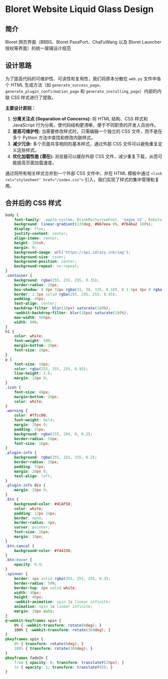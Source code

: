 # Bloret Website Liquid Glass Design


## 简介

Bloret 网页界面（BBBS、Bloret PassPort、ChaFuWang 以及 Bloret Launcher 授权等界面）的统一玻璃设计规范

## 设计思路

为了提高代码的可维护性、可读性和复用性，我们将原本分散在 `web.py` 文件中各个 HTML 生成方法（如 `generate_success_page`、`generate_plugin_confirmation_page` 和 `generate_installing_page`）内部的内联 CSS 样式进行了提取。

**主要设计原则：**

1.  **分离关注点 (Separation of Concerns):** 将 HTML 结构、CSS 样式和 JavaScript 行为分离，使代码结构更清晰，便于不同职责的开发人员协作。
2.  **提高可维护性:** 当需要修改样式时，只需编辑一个独立的 CSS 文件，而不是在多个 Python 方法中查找和修改内联样式。
3.  **减少冗余:** 多个页面共享相同的基本样式，通过外部 CSS 文件可以避免重复定义这些样式。
4.  **优化加载性能 (潜在):** 浏览器可以缓存外部 CSS 文件，减少重复下载，从而可能提高页面加载速度。

通过将所有相关样式合并到一个外部 CSS 文件中，并在 HTML 模板中通过 `<link rel="stylesheet" href="/index.css">` 引入，我们实现了样式的集中管理和复用。

## 合并后的 CSS 样式

```css
body {
    font-family: -apple-system, BlinkMacSystemFont, 'Segoe UI', Roboto, Oxygen, Ubuntu, Cantarell, 'Open Sans', 'Helvetica Neue', sans-serif;
    background: linear-gradient(135deg, #667eea 0%, #764ba2 100%);
    display: flex;
    justify-content: center;
    align-items: center;
    height: 100vh;
    margin: 0;
    background-image: url('https://api.imlazy.ink/img');
    background-size: cover;
    background-position: center;
    background-repeat: no-repeat;
}
.container {
    background: rgba(255, 255, 255, 0.35);
    border-radius: 18px;
    box-shadow: 0 8px 32px rgba(31, 38, 135, 0.18), 0 1.5px 8px 0 rgba(255, 255, 255, 0.25) inset;
    border: 1.5px solid rgba(255, 255, 255, 0.45);
    padding: 40px;
    text-align: center;
    backdrop-filter: blur(18px) saturate(180%);
    -webkit-backdrop-filter: blur(18px) saturate(180%);
    max-width: 500px;
    width: 80%;
}
h1 {
    color: white;
    font-weight: 500;
    margin-bottom: 20px;
    font-size: 28px;
}
p {
    font-size: 18px;
    color: rgba(255, 255, 255, 0.95);
    line-height: 1.6;
    margin: 10px 0;
}
.icon {
    font-size: 48px;
    margin-bottom: 20px;
    color: white;
}
.warning {
    color: #ffcc00;
    font-weight: bold;
    margin: 20px 0;
    padding: 15px;
    background: rgba(255, 204, 0, 0.2);
    border-radius: 10px;
    font-size: 16px;
}
.plugin-info {
    background: rgba(255, 255, 255, 0.2);
    border-radius: 10px;
    padding: 15px;
    margin: 20px 0;
    text-align: left;
}
.plugin-info div {
    margin: 10px 0;
}
.btn {
    background-color: #4CAF50;
    color: white;
    padding: 12px 24px;
    border: none;
    border-radius: 4px;
    cursor: pointer;
    font-size: 16px;
    margin: 10px;
}
.btn.cancel {
    background-color: #f44336;
}
.btn:hover {
    opacity: 0.9;
}
.spinner {
    border: 4px solid rgba(255, 255, 255, 0.3);
    border-radius: 50%;
    border-top: 4px solid white;
    width: 40px;
    height: 40px;
    -webkit-animation: spin 1s linear infinite;
    animation: spin 1s linear infinite;
    margin: 20px auto;
}
@-webkit-keyframes spin {
    0% { -webkit-transform: rotate(0deg); }
    100% { -webkit-transform: rotate(360deg); }
}
@keyframes spin {
    0% { transform: rotate(0deg); }
    100% { transform: rotate(360deg); }
}
@keyframes fadeIn {
    from { opacity: 0; transform: translateY(20px); }
    to { opacity: 1; transform: translateY(0); }
}
```
